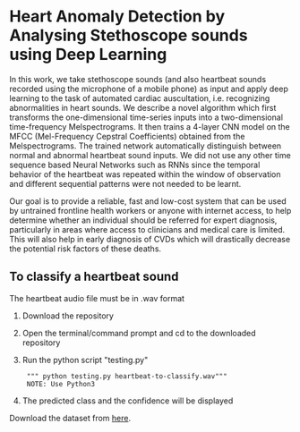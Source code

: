 # Heart Anomaly Detection by Analysing Stethoscope sounds using Deep Learning

In this work, we take stethoscope sounds (and also heartbeat sounds recorded using the microphone of a mobile phone) as input and apply deep learning to the task of automated cardiac auscultation, i.e. recognizing abnormalities in heart sounds. We describe a novel algorithm which first transforms the one-dimensional time-series inputs into a two-dimensional time-frequency Melspectrograms. It then trains a 4-layer CNN model on the MFCC (Mel-Frequency Cepstral Coefficients) obtained from the Melspectrograms. The trained network automatically distinguish between normal and abnormal heartbeat sound inputs. We did not use any other time sequence based Neural Networks such as RNNs since the temporal behavior of the heartbeat was repeated within the window of observation and different sequential patterns were not needed to be learnt.

Our goal is to provide a reliable, fast and low-cost system that can be used by untrained frontline health workers or anyone with internet access, to help determine whether an individual should be referred for expert diagnosis, particularly in areas where access to clinicians and medical care is limited. This will also help in early diagnosis of CVDs which will drastically decrease the potential risk factors of these deaths.

## To classify a heartbeat sound
The heartbeat audio file must be in .wav format

1. Download the repository
2. Open the terminal/command prompt and cd to the downloaded repository
3. Run the python script "testing.py"
        
        """ python testing.py heartbeat-to-classify.wav"""
        NOTE: Use Python3
        
4. The predicted class and the confidence will be displayed

Download the dataset from [here](http://www.peterjbentley.com/heartchallenge/index.html).
